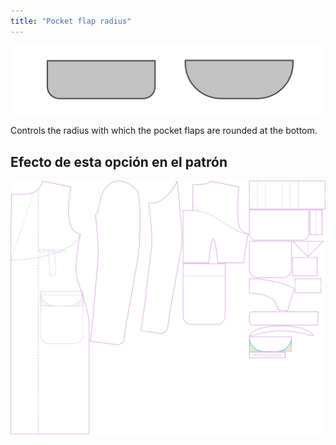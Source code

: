 ```yaml
---
title: "Pocket flap radius"
---
```


![Pocket flap radius](pocketflapradius.svg)

Controls the radius with which the pocket flaps are rounded at the bottom.

## Efecto de esta opción en el patrón

![This image shows the effect of this option by superimposing several variants that have a different value for this option](carlton_pocketflapradius_sample.svg "Effect of this option on the pattern")
